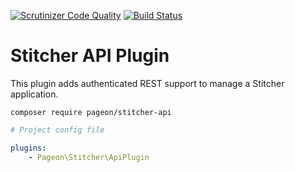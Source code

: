 [![Scrutinizer Code Quality](https://scrutinizer-ci.com/g/pageon/stitcher-api/badges/quality-score.png?b=master)](https://scrutinizer-ci.com/g/pageon/stitcher-api/?branch=master) [![Build Status](https://scrutinizer-ci.com/g/pageon/stitcher-api/badges/build.png?b=master)](https://scrutinizer-ci.com/g/pageon/stitcher-api/build-status/master)

# Stitcher API Plugin

This plugin adds authenticated REST support to manage a Stitcher application.

```
composer require pageon/stitcher-api
```

```yaml
# Project config file

plugins:
    - Pageon\Stitcher\ApiPlugin
```
